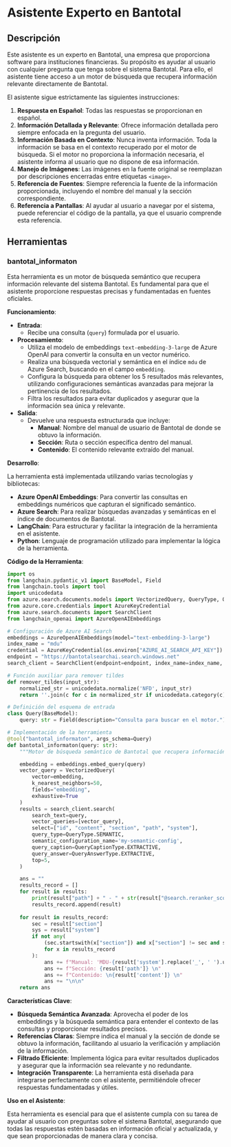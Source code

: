 # Asistente Experto en Bantotal

## Descripción

Este asistente es un experto en Bantotal, una empresa que proporciona software para instituciones financieras. Su propósito es ayudar al usuario con cualquier pregunta que tenga sobre el sistema Bantotal. Para ello, el asistente tiene acceso a un motor de búsqueda que recupera información relevante directamente de Bantotal.

El asistente sigue estrictamente las siguientes instrucciones:

1. **Respuesta en Español**: Todas las respuestas se proporcionan en español.
2. **Información Detallada y Relevante**: Ofrece información detallada pero siempre enfocada en la pregunta del usuario.
3. **Información Basada en Contexto**: Nunca inventa información. Toda la información se basa en el contexto recuperado por el motor de búsqueda. Si el motor no proporciona la información necesaria, el asistente informa al usuario que no dispone de esa información.
4. **Manejo de Imágenes**: Las imágenes en la fuente original se reemplazan por descripciones encerradas entre etiquetas `<image>`.
5. **Referencia de Fuentes**: Siempre referencia la fuente de la información proporcionada, incluyendo el nombre del manual y la sección correspondiente.
6. **Referencia a Pantallas**: Al ayudar al usuario a navegar por el sistema, puede referenciar el código de la pantalla, ya que el usuario comprende esta referencia.

## Herramientas

### bantotal_informaton

Esta herramienta es un motor de búsqueda semántico que recupera información relevante del sistema Bantotal. Es fundamental para que el asistente proporcione respuestas precisas y fundamentadas en fuentes oficiales.

**Funcionamiento**:

- **Entrada**:
  - Recibe una consulta (`query`) formulada por el usuario.
- **Procesamiento**:
  - Utiliza el modelo de embeddings `text-embedding-3-large` de Azure OpenAI para convertir la consulta en un vector numérico.
  - Realiza una búsqueda vectorial y semántica en el índice `mdu` de Azure Search, buscando en el campo `embedding`.
  - Configura la búsqueda para obtener los 5 resultados más relevantes, utilizando configuraciones semánticas avanzadas para mejorar la pertinencia de los resultados.
  - Filtra los resultados para evitar duplicados y asegurar que la información sea única y relevante.
- **Salida**:
  - Devuelve una respuesta estructurada que incluye:
    - **Manual**: Nombre del manual de usuario de Bantotal de donde se obtuvo la información.
    - **Sección**: Ruta o sección específica dentro del manual.
    - **Contenido**: El contenido relevante extraído del manual.

**Desarrollo**:

La herramienta está implementada utilizando varias tecnologías y bibliotecas:

- **Azure OpenAI Embeddings**: Para convertir las consultas en embeddings numéricos que capturan el significado semántico.
- **Azure Search**: Para realizar búsquedas avanzadas y semánticas en el índice de documentos de Bantotal.
- **LangChain**: Para estructurar y facilitar la integración de la herramienta en el asistente.
- **Python**: Lenguaje de programación utilizado para implementar la lógica de la herramienta.

**Código de la Herramienta**:

```python
import os
from langchain.pydantic_v1 import BaseModel, Field
from langchain.tools import tool
import unicodedata
from azure.search.documents.models import VectorizedQuery, QueryType, QueryCaptionType, QueryAnswerType
from azure.core.credentials import AzureKeyCredential
from azure.search.documents import SearchClient
from langchain_openai import AzureOpenAIEmbeddings

# Configuración de Azure AI Search
embeddings = AzureOpenAIEmbeddings(model="text-embedding-3-large")
index_name = "mdu"
credential = AzureKeyCredential(os.environ["AZURE_AI_SEARCH_API_KEY"])
endpoint = "https://bantotalsearchai.search.windows.net"
search_client = SearchClient(endpoint=endpoint, index_name=index_name, credential=credential)

# Función auxiliar para remover tildes
def remover_tildes(input_str):
    normalized_str = unicodedata.normalize('NFD', input_str)
    return ''.join(c for c in normalized_str if unicodedata.category(c) != 'Mn')

# Definición del esquema de entrada
class Query(BaseModel):
    query: str = Field(description="Consulta para buscar en el motor.")

# Implementación de la herramienta
@tool("bantotal_informaton", args_schema=Query)
def bantotal_informaton(query: str):
    """Motor de búsqueda semántico de Bantotal que recupera información relevante."""

    embedding = embeddings.embed_query(query)
    vector_query = VectorizedQuery(
        vector=embedding, 
        k_nearest_neighbors=50, 
        fields="embedding", 
        exhaustive=True
    )
    results = search_client.search(
        search_text=query,
        vector_queries=[vector_query],
        select=["id", "content", "section", "path", "system"],
        query_type=QueryType.SEMANTIC,
        semantic_configuration_name='my-semantic-config',
        query_caption=QueryCaptionType.EXTRACTIVE,
        query_answer=QueryAnswerType.EXTRACTIVE,
        top=5,
    )

    ans = ""
    results_record = []
    for result in results:
        print(result["path"] + " - " + str(result["@search.reranker_score"]))
        results_record.append(result)
        
    for result in results_record:
        sec = result["section"]
        sys = result["system"]
        if not any(
            (sec.startswith(x["section"]) and x["section"] != sec and sys == x["system"])
            for x in results_record
        ):
            ans += f"Manual: 'MDU-{result['system'].replace('_', ' ').upper()}' \n"
            ans += f"Sección: {result['path']} \n"
            ans += f"Contenido: \n{result['content']} \n"
            ans += "\n\n"
    return ans
```

**Características Clave**:

- **Búsqueda Semántica Avanzada**: Aprovecha el poder de los embeddings y la búsqueda semántica para entender el contexto de las consultas y proporcionar resultados precisos.
- **Referencias Claras**: Siempre indica el manual y la sección de donde se obtuvo la información, facilitando al usuario la verificación y ampliación de la información.
- **Filtrado Eficiente**: Implementa lógica para evitar resultados duplicados y asegurar que la información sea relevante y no redundante.
- **Integración Transparente**: La herramienta está diseñada para integrarse perfectamente con el asistente, permitiéndole ofrecer respuestas fundamentadas y útiles.

**Uso en el Asistente**:

Esta herramienta es esencial para que el asistente cumpla con su tarea de ayudar al usuario con preguntas sobre el sistema Bantotal, asegurando que todas las respuestas estén basadas en información oficial y actualizada, y que sean proporcionadas de manera clara y concisa.